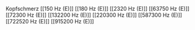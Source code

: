 Kopfschmerz
[[150 Hz (E)]]
[[180 Hz (E)]]
[[2320 Hz (E)]]
[[63750 Hz (E)]]
[[72300 Hz (E)]]
[[132200 Hz (E)]]
[[220300 Hz (E)]]
[[587300 Hz (E)]]
[[722520 Hz (E)]]
[[915200 Hz (E)]]